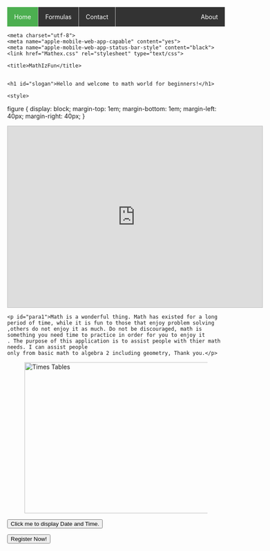 <!DOCTYPE html>

<html>

<head>
    <ul>
        <li><a class="active" href="#home">Home</a></li>
        <li><a href="#Formulas">Formulas</a></li>
        <li><a href="#contact">Contact</a></li>
        <li style="float:right"><a href="#about">About</a></li>
    </ul>

    <meta charset="utf-8">
    <meta name="apple-mobile-web-app-capable" content="yes">   
    <meta name="apple-mobile-web-app-status-bar-style" content="black">
    <link href="Mathex.css" rel="stylesheet" type="text/css">
    
    <title>MathIzFun</title>
    
    
    <h1 id="slogan">Hello and welcome to math world for beginners!</h1>
    
    <style>
figure {
    display: block;
    margin-top: 1em;
    margin-bottom: 1em;
    margin-left: 40px;
    margin-right: 40px;
}
</style>
    <style>
ul {
    list-style-type: none;
    margin: 0;
    padding: 0;
    overflow: hidden;
    background-color: #333;
}
li {
    float: left;
    border-right:1px solid #bbb;
}
li:last-child {
    border-right: none;
}
li a {
    display: block;
    color: white;
    text-align: center;
    padding: 14px 16px;
    text-decoration: none;
}
li a:hover:not(.active) {
    background-color: #111;
}
.active {
    background-color: #4CAF50;
}
 body {
        background-image: url("bubbleq.gif");
        background-repeat: no-repeat;
        background-position: right top;
        background-attachment: fixed;
    }
</style>

</head>

<iframe width="590" height="420" src="http://web2.0calc.com/widgets/horizontal/?options=%7B%22angular%22%3A%22deg%22%2C%22options%22%3A%22hide%22%2C%22menu%22%3A%22show%22%7D" scrolling="no" style="border: 1px solid silver; "> 
</iframe>
<br />


<body>

    <p id="para1">Math is a wonderful thing. Math has existed for a long period of time, while it is fun to those that enjoy problem solving
    ,others do not enjoy it as much. Do not be discouraged, math is something you need time to practice in order for you to enjoy it
    . The purpose of this application is to assist people with thier math needs. I can assist people
    only from basic math to algebra 2 including geometry, Thank you.</p>
<figure>
    <img src="http://cbaughman.weebly.com/uploads/1/4/2/8/14284394/9649833.gif?0" alt="Times Tables" width="450" height="350">
</figure>


</body>
    <button type="button"
    onclick="document.getElementById('demo').innerHTML = Date()">
    Click me to display Date and Time.</button>
    <p id="demo"></p>
    <button id="registernow">Register Now!</button> 
</html>

